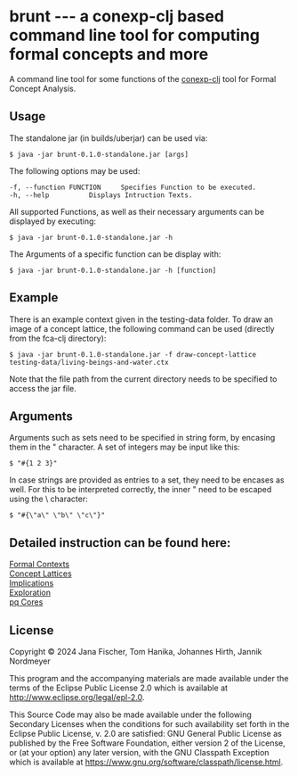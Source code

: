 # brunt --- a conexp-clj based command line tool for computing formal concepts and more

A command line tool for some functions of the [conexp-clj](https://github.com/tomhanika/conexp-clj) tool for Formal Concept Analysis.

## Usage

The standalone jar (in builds/uberjar) can be used via:

    $ java -jar brunt-0.1.0-standalone.jar [args]

The following options may be used:

```
-f, --function FUNCTION 	Specifies Function to be executed.
-h, --help 			Displays Intruction Texts.
```

All supported Functions, as well as their necessary arguments can be displayed by executing:

    $ java -jar brunt-0.1.0-standalone.jar -h

The Arguments of a specific function can be display with:

    $ java -jar brunt-0.1.0-standalone.jar -h [function]

## Example

There is an example context given in the testing-data folder. To draw an image of a concept lattice, the following command can be used (directly from the fca-clj directory):

    $ java -jar brunt-0.1.0-standalone.jar -f draw-concept-lattice testing-data/living-beings-and-water.ctx

Note that the file path from the current directory needs to be specified to access the jar file.

## Arguments

Arguments such as sets need to be specified in string form, by encasing them in the " character.
A set of integers may be input like this:

    $ "#{1 2 3}"

In case strings are provided as entries to a set, they need to be encases as well. For this to be interpreted correctly, the inner " need to be escaped using the \ character:

    $ "#{\"a\" \"b\" \"c\"}"


## Detailed instruction can be found here:

[Formal Contexts](doc/Formal-Contexts.org)   
[Concept Lattices](doc/Concept-Lattices.org)   
[Implications](doc/Implications.org)   
[Exploration](doc/Exploration.org)   
[pq Cores](doc/pqcores.org)   


## License

Copyright © 2024 Jana Fischer, Tom Hanika, Johannes Hirth, Jannik Nordmeyer

This program and the accompanying materials are made available under the
terms of the Eclipse Public License 2.0 which is available at
http://www.eclipse.org/legal/epl-2.0.

This Source Code may also be made available under the following Secondary
Licenses when the conditions for such availability set forth in the Eclipse
Public License, v. 2.0 are satisfied: GNU General Public License as published by
the Free Software Foundation, either version 2 of the License, or (at your
option) any later version, with the GNU Classpath Exception which is available
at https://www.gnu.org/software/classpath/license.html.
